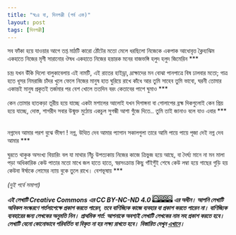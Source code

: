 ```yaml
---
title: "স্ব১৪ বা, দিনপঞ্জী (পর্ব এক)"
layout: post
tags: [দিনপঞ্জী]
---
```

সব ফাঁকা হয়ে যাওয়ার আগে তপ্ত মাঠটি
কারো ঠোঁটের মতো মেলে ধরছিলো নিজেকে
একপাক আধোবৃত্ত ক্লৈব্যঝিম
একহাতে নিজের মৃগী সারানোর ঔষধ
একহাতে নিজের হন্তারক মনের
বাজভঙ্গি
হলুদ হলুদ জিমেরিন
	***
&nbsp;
&nbsp;
&nbsp;

চন্দ্র যখন উঁকি দিলো
বালুকাবেলায়
এই নামটি, এই রাতের
হাইড্রা, দ্রাক্ষাদের মন বোঝা
পানপাত্রে বিষ ঢালবার মতো;
গাত্র হতে ধূসর নিমরাজি চাঁদর
খুলে ফেলে
নিজের মানুষ হাত ঘুরিয়ে
রাখে কাঁধে
আর তুমি সাহেব
তুমি ভাবো, ঘরনী তোমার একান্তই
মানুষ প্রকৃতই তর্জমার
পর
বেশ খোলে
ততদিন বরং কেতাবের পাশে
ঘুমাও
	***
&nbsp;
&nbsp;
&nbsp;

কেন তোমার হাতকড়া তূরীয়
হয়ে যাচ্ছে
একটা মশালের আলোই যখন
দিগাঙ্গনা
বা গোলাপের ব্রহ্ম দিকগুলোই
কেন প্রিয় হয়ে যাচ্ছে,
দোস্ত, শাগরীদ সবার উন্মুক্ত মুঠোয়
একচুল সুগন্ধী আশা
গুঁজে দিতে..
তুমি তাই জানাও
বলে যাও এবার
	***
&nbsp;
&nbsp;
&nbsp;

নগ্নদেব আমার পরশ বুঝে
ভীষণ !
নগ্ন, উত্থিত দেব আমার
প্যাগান সকালগুলা
তারে আমি পায়ে পায়ে
পূজা দেই
নগ্ন দেব আমার
	***
&nbsp;
&nbsp;
&nbsp;

ঘুরতে থাকুক অসংখ্য বিয়ারিং বল
যা মাথার নিঁচু উপত্যকায় নিজের কাজে
ত্রিভুজ হয়ে আছে, বা দৈর্ঘ্য মানে না মন
মালা পড়া অধিকারিক
কেউ পাতার মতো মাখে জল
হাতে হাতে, স্বরসংক্রান্ত কিছু
গাঁইগুঁই শেষে কেউ
লম্বা হয়ে গাছের গুড়ি হয়
কেউবা ঈর্ষাকে লোমের ন্যায়
বুকে তুলে রাখে।
বেশভূষায়
	***

_(দুই পর্বে সমাপ্য)_
&nbsp;
&nbsp;
&nbsp;
&nbsp;
&nbsp;




**_এই লেখাটি  Creative Commons এর CC BY-NC-ND 4.0 ![CCBY4](/assets/images/ccbyncnd.png)  এর অধীন। আপনি লেখাটি অবিকল সংস্করণে শর্তসাপেক্ষে  প্রকাশ করতে পারেন,_**
**_তবে বাণিজ্যিক কাজে ব্যবহার বা প্রকাশ করতে পারেন না। বাণিজ্যিক ব্যবহারের জন্য লেখকের অনুমতি নিন।_**
**_প্রাথমিক শর্ত:  আপনাকে অবশ্যই লেখাটি লেখকের নাম সহ প্রকাশ করতে হবে। লেখাটি যেনো কোনোভাবে পরিবর্তিত বা বিকৃত না  হয় লক্ষ্য রাখতে হবে।_**
**_বিস্তারিত দেখুন [এখানে](https://creativecommons.org/licenses/by-nc-nd/4.0/)।_**

